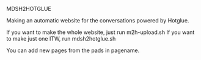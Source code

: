 MDSH2HOTGLUE

Making an automatic website for the conversations powered by Hotglue.

If you want to make the whole website, just run m2h-upload.sh
If you want to make just one ITW, run mdsh2hotglue.sh <nameofthepage>

You can add new pages from the pads in pagename. 
